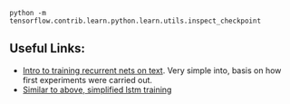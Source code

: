 `python -m tensorflow.contrib.learn.python.learn.utils.inspect_checkpoint`

## Useful Links:
* [Intro to training recurrent nets on text](http://ml4a.github.io/guides/recurrent_neural_networks/). Very simple into, basis on how first experiments were carried out.
* [Similar to above, simplified lstm training](http://machinelearningmastery.com/text-generation-lstm-recurrent-neural-networks-python-keras/)
